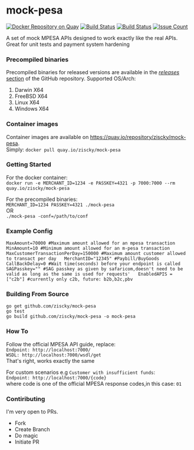 # mock-pesa
[![Docker Repository on Quay](https://quay.io/repository/ziscky/mock-pesa/status)](https://quay.io/repository/ziscky/mock-pesa)
[![Build Status](https://goreportcard.com/badge/github.com/ziscky/zist)](https://goreportcard.com/report/github.com/ziscky/mock-pesa)
[![Build Status](https://travis-ci.org/ziscky/zist.svg?branch=master)](https://travis-ci.org/ziscky/mock-pesa)
[![Issue Count](https://codeclimate.com/github/ziscky/mock-pesa/badges/issue_count.svg)](https://codeclimate.com/github/ziscky/mock-pesa)


A set of mock MPESA APIs designed to work exactly like the real APIs. Great for unit tests and payment system hardening

### Precompiled binaries

Precompiled binaries for released versions are available in the
[*releases* section](https://github.com/ziscky/mock-pesa/releases)
of the GitHub repository. Supported OS/Arch:

 1. Darwin X64
 2. FreeBSD X64
 3. Linux X64
 4. Windows X64

 

### Container images

Container images are available on https://quay.io/repository/ziscky/mock-pesa.  
Simply: `docker pull quay.io/ziscky/mock-pesa`  

### Getting Started
For the docker container:  
`docker run -e MERCHANT_ID=1234 -e PASSKEY=4321 -p 7000:7000 --rm quay.io/ziscky/mock-pesa `  

For the precompiled binaries:  
`MERCHANT_ID=1234 PASSKEY=4321 ./mock-pesa`  
OR  
`./mock-pesa -conf=/path/to/conf`  

### Example Config
`
MaxAmount=70000 #Maximum amount allowed for an mpesa transaction  
MinAmount=10 #Minimum amount allowed for an m-pesa transaction  
MaxCustomerTransactionPerDay=150000 #Maximum amount customer allowed to transact per day  
MerchantID="12345" #Paybill/BuyGoods  
CallBackDelay=0 #Wait time(seconds) before your endpoint is called  
SAGPasskey="" #SAG passkey as given by safaricom,doesn't need to be valid as long as the same is used for requests'  
EnabledAPIS = ["c2b"] #currently only c2b, future: b2b,b2c,pbv  
`

### Building From Source
`go get github.com/ziscky/mock-pesa`  
`go test`  
`go build github.com/ziscky/mock-pesa -o mock-pesa`   

### How To
Follow the official MPESA API guide, replace:  
`Endpoint: http://localhost:7000/`  
`WSDL: http://localhost:7000/wsdl/get`  
That's right, works exactly the same  

For custom scenarios e.g `Customer with insufficient funds`:  
`Endpoint: http://localhost:7000/{code}`  
where code is one of the official MPESA response codes,in this case: `01`  

### Contiributing
I'm very open to PRs.  

 - Fork
 - Create Branch
 - Do magic
 - Initiate PR

